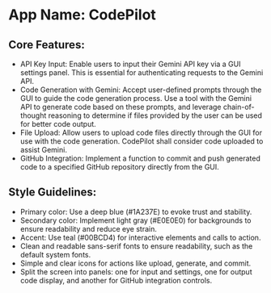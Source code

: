 # **App Name**: CodePilot

## Core Features:

- API Key Input: Enable users to input their Gemini API key via a GUI settings panel. This is essential for authenticating requests to the Gemini API.
- Code Generation with Gemini: Accept user-defined prompts through the GUI to guide the code generation process. Use a tool with the Gemini API to generate code based on these prompts, and leverage chain-of-thought reasoning to determine if files provided by the user can be used for better code output.
- File Upload: Allow users to upload code files directly through the GUI for use with the code generation. CodePilot shall consider code uploaded to assist Gemini.
- GitHub Integration: Implement a function to commit and push generated code to a specified GitHub repository directly from the GUI.

## Style Guidelines:

- Primary color: Use a deep blue (#1A237E) to evoke trust and stability.
- Secondary color: Implement light gray (#E0E0E0) for backgrounds to ensure readability and reduce eye strain.
- Accent: Use teal (#00BCD4) for interactive elements and calls to action.
- Clean and readable sans-serif fonts to ensure readability, such as the default system fonts.
- Simple and clear icons for actions like upload, generate, and commit.
- Split the screen into panels: one for input and settings, one for output code display, and another for GitHub integration controls.